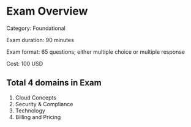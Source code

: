 # Exam Overview


Category:        Foundational

Exam duration:   90 minutes

Exam format:     65 questions; either multiple choice or multiple response

Cost:            100 USD


## Total 4 domains in Exam

1. Cloud Concepts
2. Security & Compliance
3. Technology
4. Billing and Pricing
